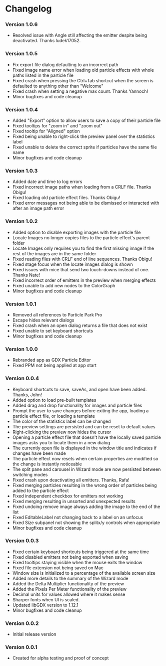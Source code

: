 # Changelog
### Version 1.0.6
* Resolved issue with Angle still affecting the emitter despite being deactivated. Thanks ludek17052.
### Version 1.0.5
* Fix export file dialog defaulting to an incorrect path
* Fixed image name error when loading old particle effects with whole paths listed in the particle file
* Fixed crash when pressing the Ctrl+Tab shortcut when the screen is defaulted to anything other than "Welcome"
* Fixed crash when setting a negative max count. Thanks Yannoch!
* Minor bugfixes and code cleanup
### Version 1.0.4
* Added "Export" option to allow users to save a copy of their particle file
* Fixed tooltips for "zoom in" and "zoom out"
* Fixed tooltip for "Aligned" option
* Fixed being unable to right-click the preview panel over the statistics label
* Fixed unable to delete the correct sprite if particles have the same file name
* Minor bugfixes and code cleanup
### Version 1.0.3
* Added date and time to log errors
* Fixed incorrect image paths when loading from a CRLF file. Thanks Obigu!
* Fixed loading old particle effect files. Thanks Obigu!
* Fixed error messages not being able to be dismissed or interacted with after an image path error
### Version 1.0.2
* Added option to disable exporting images with the particle file
* Locate Images no longer copies files to the particle effect's parent folder
* Locate Images only requires you to find the first missing image if the rest of the images are in the same folder
* Fixed reading files with CRLF end of line sequences. Thanks Obigu!
* Fixed stage focus when the locate images dialog is shown
* Fixed issues with mice that send two touch-downs instead of one. Thanks Nate!
* Fixed incorrect order of emitters in the preview when merging effects
* Fixed unable to add new nodes to the ColorGraph
* Minor bugfixes and code cleanup
### Version 1.0.1
* Removed all references to Particle Park Pro
* Escape hides relevant dialogs
* Fixed crash when an open dialog returns a file that does not exist
* Fixed unable to set keyboard shortcuts
* Minor bugfixes and code cleanup
### Version 1.0.0
* Rebranded app as GDX Particle Editor
* Fixed PPM not being applied at app start
### Version 0.0.4
* Keyboard shortcuts to save, saveAs, and open have been added. Thanks, John!
* Added option to load pre-built templates
* Added drag and drop functionality for images and particle files
* Prompt the user to save changes before exiting the app, loading a particle effect file, or loading a template
* The color of the statistics label can be changed
* The preview settings are persisted and can be reset to default values
* Right-clicking the preview now hides the cursor
* Opening a particle effect file that doesn't have the locally saved particle images asks you to locate them in a new dialog
* The currently open file is displayed in the window title and indicates if changes have been made
* The particle effect now resets when certain properties are modified so the change is instantly noticeable
* The split pane and carousel in Wizard mode are now persisted between switching modes
* Fixed crash upon deactivating all emitters. Thanks, Rafa!
* Fixed merging particles resulting in the wrong order of particles being added to the particle effect
* Fixed independent checkbox for emitters not working
* Fixed merging resulting in unsorted and unexpected results
* Fixed undoing remove image always adding the image to the end of the list
* Fixed EditableLabel not changing back to a label on an unfocus
* Fixed Size subpanel not showing the splitx/y controls when appropriate
* Minor bugfixes and code cleanup
### Version 0.0.3
* Fixed certain keyboard shortcuts being triggered at the same time
* Fixed disabled emitters not being exported when saving
* Fixed tooltips staying visible when the mouse exits the window
* Fixed file extension not being saved on Mac
* Window size is initialized to a percentage of the available screen size
* Added more details to the summary of the Wizard mode
* Added the Delta Multiplier functionality of the preview
* Added the Pixels Per Meter functionality of the preview
* Decimal units for values allowed where it makes sense
* Sharper fonts when UI is scaled.
* Updated libGDX version to 1.12.1
* Minor bugfixes and code cleanup
### Version 0.0.2
* Initial release version
### Version 0.0.1
* Created for alpha testing and proof of concept
